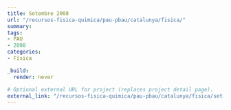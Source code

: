 ```yaml
---
title: Setembre 2008
url: "/recursos-fisica-quimica/pau-pbau/catalunya/fisica/"
summary:
tags:
- PAU
- 2008
categories:
- Física

_build:
  render: never

# Optional external URL for project (replaces project detail page).
external_link: "/recursos-fisica-quimica/pau-pbau/catalunya/fisica/set-2008.pdf"
---
```

